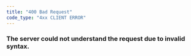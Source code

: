 ```yaml
---
title: "400 Bad Request"
code_type: "4xx CLIENT ERROR"
---
```


### The server could not understand the request due to invalid syntax.
